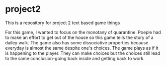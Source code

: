 # project2
This is a repository for project 2 text based game things

For this game, I wanted to focus on the monotany of quarantine. Poeple had to make an effort to get out of the house so this game tells the story of a dailey walk. The game also has some dissociative properties because everyday is almost the same despite one's choices. The game plays as if it is happening to the player. They can make choices but the choices still lead to the same conclusion-going back inside and getting back to work.
